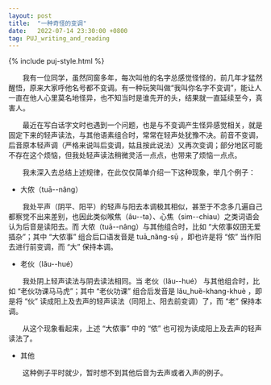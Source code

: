 ```yaml
---
layout: post
title:  "一种奇怪的变调"
date:   2022-07-14 23:30:00 +0800
tag: PUJ_writing_and_reading
---
```


{% include puj-style.html %}

&emsp;&emsp;我有一位同学，虽然同窗多年，每次叫他的名字总感觉怪怪的，前几年才猛然醒悟，原来大家呼他名号都不变调。有一种玩笑叫做“我叫你名字不变调”，能让人一直在他人心里莫名地怪异，也不知当时是谁先开的头，结果就一直延续至今，真害人。

&emsp;&emsp;最近在写白话字文时也遇到一个问题，也是与不变调产生怪异感觉相关，就是固定下来的轻声读法，与其他语素组合时，常常在轻声处犹豫不决。前音不变调，后音原本轻声调（严格来说叫后变调，姑且按此说法）又再次变调；部分地区可能不存在这个烦恼，但我处轻声读法稍微灵活一点点，也带来了烦恼一点点。

&emsp;&emsp;我未深入去总结上述规律，在此仅仅简单介绍一下这种现象，举几个例子：

+ 大侬（tuā--nâng）

&emsp;&emsp;我处平声（阴平、阳平）的轻声与阳去本调极其相似，甚至于不念多几遍自己都察觉不出来差别，也因此类似喉焦（âu--ta）、心焦（sim--chiau）之类词语会认为后音是读阳去。而 大侬（tuā--nâng）与其他组合时，比如 “大侬事奴囝无爱插杂”；其中 “大侬事” 组合后口语发音是 tuā_nȁng-sṳ̄ ，即也许是将 “侬” 当作阳去进行前变调，而 “大” 保持本调。

+ 老伙（lău--hué）

&emsp;&emsp;我处阴上轻声读法与阴去读法相同。当 老伙（lău--hué） 与其他组合时，比如 “老伙功课马马虎”；其中 “老伙功课” 组合后发音是 lău_huȅ-khang-khuè ，即是将 “伙” 读成阳上及去声的轻声读法（同阳上、阳去前变调）了，而 “老” 保持本调。

&emsp;&emsp;从这个现象看起来，上述 “大侬事” 中的 “侬” 也可视为读成阳上及去声的轻声读法了。

+ 其他

&emsp;&emsp;这种例子平时就少，暂时想不到其他后音为去声或者入声的例子。

